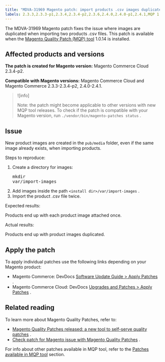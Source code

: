 ```yaml
---
title: "MDVA-31969 Magento patch: import products .csv images duplicated"
labels: 2.3.3,2.3.3-p1,2.3.4,2.3.4-p2,2.3.6,2.4.0,2.4.0-p1,2.4.1,MQP 1.0.14,Magento Commerce Cloud,csv file,duplicate,images,images-issues,import,product image,support tools
---
```


The MDVA-31969 Magento patch fixes the issue where images are duplicated when importing two products .csv files. This patch is available when the [Magento Quality Patch (MQP) tool](https://support.magento.com/hc/en-us/articles/360047139492) 1.0.14 is installed.

## Affected products and versions

 **The patch is created for Magento version:** Magento Commerce Cloud 2.3.4-p2.

 **Compatible with Magento versions:** Magento Commerce Cloud and Magento Commerce 2.3.3-2.3.4-p2, 2.4.0-2.4.1.

>![info]
>
>Note: the patch might become applicable to other versions with new MQP tool releases. To check if the patch is compatible with your Magento version, run `./vendor/bin/magento-patches status` .

## Issue

New product images are created in the `pub/media` folder, even if the same image already exists, when importing products.

 <span class="wysiwyg-underline">Steps to reproduce:</span> 

1. Create a directory for images:    <pre>mkdir var/import-images</pre>    
1. Add images inside the path `<install dir>/var/import-images` .
1. Import the product .csv file twice.

 <span class="wysiwyg-underline">Expected results:</span> 

Products end up with each product image attached once.

 <span class="wysiwyg-underline">Actual results:</span> 

Products end up with product images duplicated.

## Apply the patch

To apply individual patches use the following links depending on your Magento product:

* Magento Commerce: DevDocs [Software Update Guide > Apply Patches](https://devdocs.magento.com/guides/v2.4/comp-mgr/patching/mqp.html) .
* Magento Commerce Cloud: DevDocs [Upgrades and Patches > Apply Patches](https://devdocs.magento.com/cloud/project/project-patch.html) .

## Related reading

To learn more about Magento Quality Patches, refer to:

* [Magento Quality Patches released: a new tool to self-serve quality patches](https://support.magento.com/hc/en-us/articles/360047139492) .
* [Check patch for Magento issue with Magento Quality Patches](https://support.magento.com/hc/en-us/articles/360047125252) .

For info about other patches available in MQP tool, refer to the [Patches available in MQP tool](https://support.magento.com/hc/en-us/sections/360010506631-Patches-available-in-MQP-tool-) section.